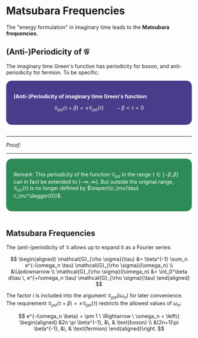 <style>
    .katex {
        font-size: 1.1em;
    }
    .remark {
        border-radius: 15px;
        padding: 20px;
        background-color: SeaGreen;
        color: White;
    }
    .result {
        border-radius: 15px;
        padding: 20px;
        background-color: DarkSlateBlue;
        color: White;
    }
</style>

# Matsubara Frequencies

The "energy formulation" in imaginary time leads to the **Matsubara frequencies**. 

## (Anti-)Periodicity of $\mathcal{G}$

The imaginary time Green's function has periodicity for boson, and anti-periodicity for fermion. To be specific:

<div class="result">

**(Anti-)Periodicity of imaginary time Green's function:**

$$
\mathcal{G}_{\rho \sigma}(\tau + \beta)
= \pm \mathcal{G}_{\rho \sigma}(\tau) \qquad
-\beta < \tau < 0
$$

</div><br>

----

*Proof*:

----

<div class="remark">

*Remark*: This periodicity of the function $\mathcal{G}_{\rho \sigma}$ in the range $\tau \in [-\beta,\beta]$ can in fact be extended to $(-\infty,\infty)$. But outside the original range, $\mathcal{G}_{\mu\nu}(\tau)$ is no longer defined by $\expect{c_\mu(\tau) c_\nu^\dagger(0)}$.

</div><br>

## Matsubara Frequencies

The (anti-)periodicity of $\mathcal{G}$ allows up to expand it as a Fourier series:

$$
\begin{aligned}
    \mathcal{G}_{\rho \sigma}(\tau)
    &= \beta^{-1} \sum_n e^{-i\omega_n \tau} 
    \mathcal{G}_{\rho \sigma}(i\omega_n)
    \\ &\Updownarrow \\
    \mathcal{G}_{\rho \sigma}(i\omega_n)
    &= \int_0^\beta d\tau \, e^{+i\omega_n \tau} 
    \mathcal{G}_{\rho \sigma}(\tau)
\end{aligned}
$$

The factor $i$ is included into the argument $\mathcal{G}_{\rho \sigma}(i\omega_n)$ for later convenience. The requirement $\mathcal{G}_{\rho \sigma}(\tau + \beta) = \pm \mathcal{G}_{\rho \sigma}(\tau)$ restricts the allowed values of $\omega_n$:

$$
e^{-i\omega_n \beta} = \pm 1 
\ \Rightarrow \ \omega_n = 
\left\{ \begin{aligned}
    &2n \pi \beta^{-1}, &\, &
    \text{boson} \\
    &(2n+1)\pi \beta^{-1}, &\, &
    \text{fermion}
\end{aligned}\right.
$$
